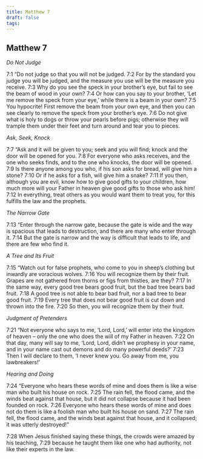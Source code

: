 ```yaml
---
title: Matthew 7
draft: false
tags:
---
```


## Matthew 7
_Do Not Judge_

7:1 “Do not judge so that you will not be judged. 7:2 For by the standard you judge you will be judged, and the measure you use will be the measure you receive. 7:3 Why do you see the speck in your brother’s eye, but fail to see the beam of wood in your own? 7:4 Or how can you say to your brother, ‘Let me remove the speck from your eye,’ while there is a beam in your own? 7:5 You hypocrite! First remove the beam from your own eye, and then you can see clearly to remove the speck from your brother’s eye. 7:6 Do not give what is holy to dogs or throw your pearls before pigs; otherwise they will trample them under their feet and turn around and tear you to pieces.

_Ask, Seek, Knock_

7:7 “Ask and it will be given to you; seek and you will find; knock and the door will be opened for you. 7:8 For everyone who asks receives, and the one who seeks finds, and to the one who knocks, the door will be opened. 7:9 Is there anyone among you who, if his son asks for bread, will give him a stone? 7:10 Or if he asks for a fish, will give him a snake? 7:11 If you then, although you are evil, know how to give good gifts to your children, how much more will your Father in heaven give good gifts to those who ask him! 7:12 In everything, treat others as you would want them to treat you, for this fulfills the law and the prophets.

_The Narrow Gate_

7:13 “Enter through the narrow gate, because the gate is wide and the way is spacious that leads to destruction, and there are many who enter through it. 7:14 But the gate is narrow and the way is difficult that leads to life, and there are few who find it.

_A Tree and Its Fruit_

7:15 “Watch out for false prophets, who come to you in sheep’s clothing but inwardly are voracious wolves. 7:16 You will recognize them by their fruit. Grapes are not gathered from thorns or figs from thistles, are they? 7:17 In the same way, every good tree bears good fruit, but the bad tree bears bad fruit. 7:18 A good tree is not able to bear bad fruit, nor a bad tree to bear good fruit. 7:19 Every tree that does not bear good fruit is cut down and thrown into the fire. 7:20 So then, you will recognize them by their fruit.

_Judgment of Pretenders_

7:21 “Not everyone who says to me, ‘Lord, Lord,’ will enter into the kingdom of heaven – only the one who does the will of my Father in heaven. 7:22 On that day, many will say to me, ‘Lord, Lord, didn’t we prophesy in your name, and in your name cast out demons and do many powerful deeds?’ 7:23 Then I will declare to them, ‘I never knew you. Go away from me, you lawbreakers!’

_Hearing and Doing_

7:24 “Everyone who hears these words of mine and does them is like a wise man who built his house on rock. 7:25 The rain fell, the flood came, and the winds beat against that house, but it did not collapse because it had been founded on rock. 7:26 Everyone who hears these words of mine and does not do them is like a foolish man who built his house on sand. 7:27 The rain fell, the flood came, and the winds beat against that house, and it collapsed; it was utterly destroyed!”

7:28 When Jesus finished saying these things, the crowds were amazed by his teaching, 7:29 because he taught them like one who had authority, not like their experts in the law.
